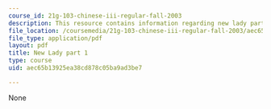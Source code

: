 ```yaml
---
course_id: 21g-103-chinese-iii-regular-fall-2003
description: This resource contains information regarding new lady part1.
file_location: /coursemedia/21g-103-chinese-iii-regular-fall-2003/aec65b13925ea38cd878c05ba9ad3be7_MIT21G_103F03_NewLadyPart1.pdf
file_type: application/pdf
layout: pdf
title: New Lady part 1
type: course
uid: aec65b13925ea38cd878c05ba9ad3be7

---
```

None